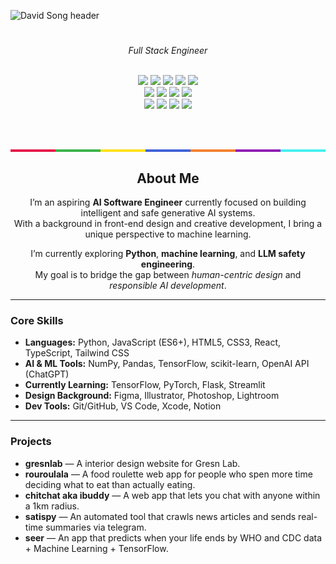 ![David Song header](https://capsule-render.vercel.app/api?type=waving&height=150&color=gradient&text=David%20Song&fontAlignY=33&fontSize=50&fontAlign=30)
<h1 align="center"></h1>
<p align="center"><i>Full Stack Engineer</i></p>

<div align="center">

  <!-- Core Skills -->
  <br/>
  <img src="https://img.shields.io/badge/Language-Python-3776AB?logo=python&logoColor=white"/>
  <img src="https://img.shields.io/badge/Library-NumPy-013243?logo=numpy&logoColor=white"/>
  <img src="https://img.shields.io/badge/Library-pandas-150458?logo=pandas&logoColor=white"/>
  <img src="https://img.shields.io/badge/Tool-Jupyter-F37626?logo=jupyter&logoColor=white"/>
  <img src="https://img.shields.io/badge/Tool-VS%20Code-007ACC?logo=visualstudiocode&logoColor=white"/>
  
  <br/>

  <!-- Currently Learning -->
  <img src="https://img.shields.io/badge/Learning-TensorFlow-FF6F00?logo=tensorflow&logoColor=white"/>
  <img src="https://img.shields.io/badge/Learning-PyTorch-EE4C2C?logo=pytorch&logoColor=white"/>
  <img src="https://img.shields.io/badge/Learning-OpenAI-412991?logo=openai&logoColor=white"/>
  <img src="https://img.shields.io/badge/Learning-Streamlit-FF4B4B?logo=streamlit&logoColor=white"/>

  <br/>

  <!-- Background -->
  <img src="https://img.shields.io/badge/Background-HTML5-E34F26?logo=html5&logoColor=white"/>
  <img src="https://img.shields.io/badge/Background-CSS3-1572B6?logo=css3&logoColor=white"/>
  <img src="https://img.shields.io/badge/Background-JavaScript-yellow?logo=javascript&logoColor=black"/>
  <img src="https://img.shields.io/badge/Design-Figma-F24E1E?logo=figma&logoColor=white"/>

  <br/><br/>

  <!-- Rainbow Divider -->
  <div style="height: 4px; width: 100%; display: flex;">
    <div style="flex: 1; background-color: #e6194b;"></div>
    <div style="flex: 1; background-color: #3cb44b;"></div>
    <div style="flex: 1; background-color: #ffe119;"></div>
    <div style="flex: 1; background-color: #4363d8;"></div>
    <div style="flex: 1; background-color: #f58231;"></div>
    <div style="flex: 1; background-color: #911eb4;"></div>
    <div style="flex: 1; background-color: #46f0f0;"></div>
  </div>

</div>
<h2 align="center">About Me</h2>

<p align="center">
  I’m an aspiring <strong>AI Software Engineer</strong> currently focused on building intelligent and safe generative AI systems.<br>
  With a background in front-end design and creative development, I bring a unique perspective to machine learning.
</p>

<p align="center">
  I’m currently exploring <strong>Python</strong>, <strong>machine learning</strong>, and <strong>LLM safety engineering</strong>.<br>
  My goal is to bridge the gap between <em>human-centric design</em> and <em>responsible AI development</em>.
</p>

<hr>

<h3>Core Skills</h3>

<ul>
  <li><strong>Languages:</strong> Python, JavaScript (ES6+), HTML5, CSS3, React, TypeScript, Tailwind CSS</li>
  <li><strong>AI & ML Tools:</strong> NumPy, Pandas, TensorFlow, scikit-learn, OpenAI API (ChatGPT)</li>
  <li><strong>Currently Learning:</strong> TensorFlow, PyTorch, Flask, Streamlit</li>
  <li><strong>Design Background:</strong> Figma, Illustrator, Photoshop, Lightroom</li>
  <li><strong>Dev Tools:</strong> Git/GitHub, VS Code, Xcode, Notion</li>
</ul>

<hr>

<h3>Projects</h3>

<ul>
  <li><strong>gresnlab</strong> — A interior design website for Gresn Lab. </li>
  <li><strong>rouroulala</strong> — A food roulette web app for people who spen more time deciding what to eat than actually eating. </li>
  <li><strong>chitchat aka ibuddy</strong> — A web app that lets you chat with anyone within a 1km radius.</li>
  <li><strong>satispy</strong> — An automated tool that crawls news articles and sends real-time summaries via telegram. </li>
  <li><strong>seer</strong> — An app that predicts when your life ends by WHO and CDC data + Machine Learning + TensorFlow. </li>
</ul>
